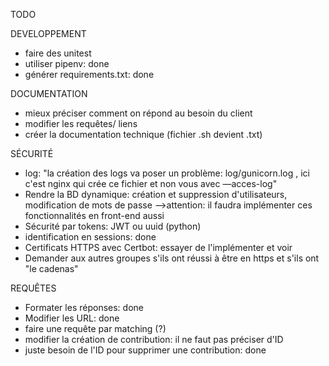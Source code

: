 TODO

DEVELOPPEMENT
- faire des unitest
- utiliser pipenv: done
- générer requirements.txt: done

DOCUMENTATION
- mieux préciser comment on répond au besoin du client
- modifier les requêtes/ liens
- créer la documentation technique (fichier .sh devient .txt)

SÉCURITÉ
- log: "la création des logs va poser un problème: log/gunicorn.log , ici c'est nginx qui crée ce
        fichier et non vous avec —acces-log"
- Rendre la BD dynamique: création et suppression d'utilisateurs, modification de mots de passe
  -->attention: il faudra implémenter ces fonctionnalités en front-end aussi
- Sécurité par tokens: JWT ou uuid (python)
- identification en sessions: done
- Certificats HTTPS avec Certbot: essayer de l'implémenter et voir
- Demander aux autres groupes s'ils ont réussi à être en https et s'ils ont "le cadenas"

REQUÊTES
- Formater les réponses: done
- Modifier les URL: done
- faire une requête par matching (?)
- modifier la création de contribution: il ne faut pas préciser d'ID
- juste besoin de l'ID pour supprimer une contribution: done
